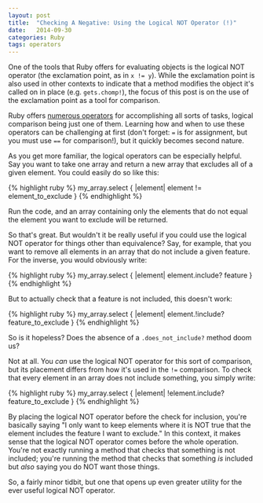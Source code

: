 ```yaml
---
layout: post
title:  "Checking A Negative: Using the Logical NOT Operator (!)"
date:   2014-09-30 
categories: Ruby
tags: operators
--- 
```


One of the tools that Ruby offers for evaluating objects is the logical NOT operator (the exclamation point, as in `x != y`). While the exclamation point is also used in other contexts to indicate that a method modifies the object it's called on in place (e.g. `gets.chomp!`), the focus of this post is on the use of the exclamation point as a tool for comparison.

Ruby offers [numerous operators][operators] for accomplishing all sorts of tasks, logical comparison being just one of them. Learning how and when to use these operators can be challenging at first (don't forget: `=` is for assignment, but you must use `==` for comparison!), but it quickly becomes second nature. 

As you get more familiar, the logical operators can be especially helpful. Say you want to take one array and return a new array that excludes all of a given element. You could easily do so like this:

{% highlight ruby %}
my_array.select { |element| element != element_to_exclude }
{% endhighlight %}

Run the code, and an array containing only the elements that do not equal the element you want to exclude will be returned.

So that's great. But wouldn't it be really useful if you could use the logical NOT operator for things other than equivalence? Say, for example, that you want to remove all elements in an array that do not include a given feature. For the inverse, you would obviously write:

{% highlight ruby %}
my_array.select { |element| element.include? feature }
{% endhighlight %}

But to actually check that a feature is not included, this doesn't work:

{% highlight ruby %}
my_array.select { |element| element.!include? feature_to_exclude }
{% endhighlight %}

So is it hopeless? Does the absence of a `.does_not_include?` method doom us?

Not at all. You *can* use the logical NOT operator for this sort of comparison, but its placement differs from how it's used in the `!=` comparison. To check that every element in an array does not include something, you simply write:

{% highlight ruby %}
my_array.select { |element| !element.include? feature_to_exclude }
{% endhighlight %}

By placing the logical NOT operator before the check for inclusion, you're basically saying "I only want to keep elements where it is NOT true that the element includes the feature I want to exclude." In this context, it makes sense that the logical NOT operator comes before the whole operation. You're not exactly running a method that checks that something is not included; you're running the method that checks that something *is* included but *also* saying you do NOT want those things.

So, a fairly minor tidbit, but one that opens up even greater utility for the ever useful logical NOT operator.

[operators]: http://www.tutorialspoint.com/ruby/ruby_operators.htm